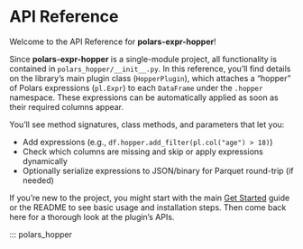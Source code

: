 # API Reference

Welcome to the API Reference for **polars-expr-hopper**!

Since **polars-expr-hopper** is a single-module project, all functionality is contained in
`polars_hopper/__init__.py`. In this reference, you’ll find details on the library’s main
plugin class (`HopperPlugin`), which attaches a “hopper” of Polars expressions (`pl.Expr`)
to each `DataFrame` under the `.hopper` namespace. These expressions can be automatically
applied as soon as their required columns appear.

You’ll see method signatures, class methods, and parameters that let you:

- Add expressions (e.g., `df.hopper.add_filter(pl.col("age") > 18)`)
- Check which columns are missing and skip or apply expressions dynamically
- Optionally serialize expressions to JSON/binary for Parquet round-trip (if needed)

If you’re new to the project, you might start with the main [Get Started](../get_started.md) guide
or the README to see basic usage and installation steps. Then come back here for a thorough
look at the plugin’s APIs.

::: polars_hopper
